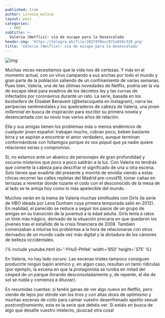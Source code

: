 ```yaml
---
published: true
author: Lorenzo_molina
layout: post
categories:
  - HBO
subtitle: >-
  Valeria (Netflix): vía de escape para la Desescalada
header-img: 'https://telegra.ph/file/20274f0ecc971a656c328.png'
title: 'Valeria (Netflix): vía de escape para la Desescalada'
---
```

![img](https://telegra.ph/file/20274f0ecc971a656c328.png)



Muchas veces necesitamos que la vida nos dé certezas. Y más en el momento actual, con un virus campando a sus anchas por todo el mundo y gran parte de la población saliendo de un confinamiento de varias semanas. Pues bien, Valeria, una de las últimas novedades de Netflix, podría ser la vía de escape ideal para evadiros de los decretos ley y las curvas de infectados por coronavirus durante un rato. La serie, basada en los *bestsellers* de Elisabet Benavent (@betacoqueta en Instagram), narra las peripecias sentimentales y los quebraderos de cabeza de Valeria, una joven *millennial* en busca de inspiración para escribir su primera novela y desencantada con su novio tras varios años de relación.

  <!--break-->

Ella y sus amigas tienen los problemas más o menos endémicos de cualquier joven español: trabajan mucho, cobran poco, beben bastante birra y se aspiran a encontrar el amor verdadero, aunque terminan conformándose con follamigos porque es vox populi que ya nadie quiere relaciones serias y compromiso.

Sí, no estamos ante un abanico de personajes de gran profundidad y oscuros misterios que poco a poco saldrán a la luz. Con Valeria no tendrás que comerte la cabeza para descifrar el significado de una u otra escena. Solo tienes que evadirte del presente y morirte de envidia viendo a estas chicas recorrer las calles repletas del Madrid pre-covid19, tomar cañas en terrazas a reventar donde rozarte el codo con el desconocido de la mesa de al lado se te antoja hoy como lo más apetecible del mundo.

Muchos verán en la trama de Valeria muchas similitudes con Girls (la serie de HBO ideada por Lena Dunham cuya primera temporada salió en 2012). En realidad, el parecido se reduce a seguir los pasos de un grupo de amigas en su transición de la juventud a la edad adulta. Girls tenía a ratos un tinte más trágico, derivado de la situación precaria en que quedaron los jóvenes tras el estallido de la crisis financiera de 2008. También comenzaban a intuirse los problemas a la hora de relacionarse con otros derivados de un mundo cada vez más digital y la dictadura de los cánones de belleza occidentales.

{% include youtube.html id='-YHu5-Phfek' width='850' height='375' %}

En Valeria, no hay lado oscuro. Las escenas tristes tampoco consiguen producirte ningún bajón anímico y, en algún caso, resultan un tanto ridículas (por ejemplo, la escena en que la protagonista se tumba en mitad del césped de un parque llorando desconsoladamente y, de repente, el día de sol se nubla y comienza a diluviar).

En resumidas cuentas: si tenéis ganas de ver algo nuevo en Netflix, pero viendo de lejos por dónde van los tiros y con altas dosis de optimismo y muchas escenas de coito para calmar vuestro desenfrenado apetito sexual *postconfinamiento,* esta es la serie que debéis ver. Si estáis en busca de algo que desafíe vuestro intelecto, ¡buscad otra cosa!




